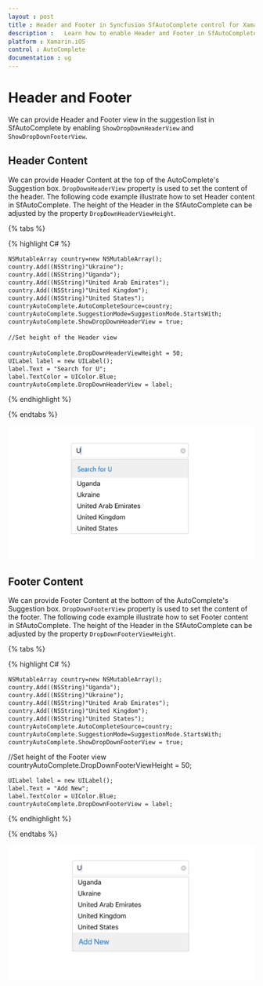 ```yaml
---
layout : post
title : Header and Footer in Syncfusion SfAutoComplete control for Xamarin.iOS
description :   Learn how to enable Header and Footer in SfAutoComplete
platform : Xamarin.iOS 
control : AutoComplete
documentation : ug
---
```


# Header and Footer

We can provide Header and Footer view in the suggestion list in SfAutoComplete by enabling `ShowDropDownHeaderView` and `ShowDropDownFooterView`. 

## Header Content

We can provide Header Content at the top of the AutoComplete's Suggestion box. `DropDownHeaderView` property is used to set the content of the header. The following code example illustrate how to set Header content in SfAutoComplete. The height of the Header in the SfAutoComplete can be adjusted by the property `DropDownHeaderViewHeight`.

{% tabs %}

{% highlight C# %}

	NSMutableArray country=new NSMutableArray();
	country.Add((NSString)"Ukraine");
	country.Add((NSString)"Uganda");
	country.Add((NSString)"United Arab Emirates");
	country.Add((NSString)"United Kingdom"); 
	country.Add((NSString)"United States"); 
	countryAutoComplete.AutoCompleteSource=country;
	countryAutoComplete.SuggestionMode=SuggestionMode.StartsWith;
	countryAutoComplete.ShowDropDownHeaderView = true;

	//Set height of the Header view

	countryAutoComplete.DropDownHeaderViewHeight = 50;
	UILabel label = new UILabel();
	label.Text = "Search for U";
	label.TextColor = UIColor.Blue;
	countryAutoComplete.DropDownHeaderView = label;


{% endhighlight %}

{% endtabs %}

![](images/Header.png)

## Footer Content

We can provide Footer Content at the bottom of the AutoComplete's Suggestion box. `DropDownFooterView` property is used to set the content of the footer. The following code example illustrate how to set Footer content in SfAutoComplete. The height of the Header in the SfAutoComplete can be adjusted by the property `DropDownFooterViewHeight`.


{% tabs %}

{% highlight C# %}

	NSMutableArray country=new NSMutableArray();
	country.Add((NSString)"Uganda");
	country.Add((NSString)"Ukraine");
	country.Add((NSString)"United Arab Emirates");
	country.Add((NSString)"United Kingdom"); 
	country.Add((NSString)"United States"); 
	countryAutoComplete.AutoCompleteSource=country;
	countryAutoComplete.SuggestionMode=SuggestionMode.StartsWith;
	countryAutoComplete.ShowDropDownFooterView = true;

   //Set height of the Footer view
	countryAutoComplete.DropDownFooterViewHeight = 50;
   
	UILabel label = new UILabel();
	label.Text = "Add New";
	label.TextColor = UIColor.Blue;
	countryAutoComplete.DropDownFooterView = label;


{% endhighlight %}

{% endtabs %}

![](images/Footer.png)

